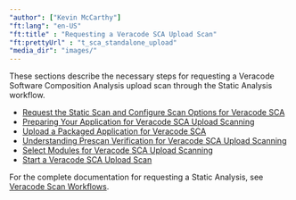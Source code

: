 ```yaml
---
"author": ["Kevin McCarthy"]
"ft:lang": "en-US"
"ft:title" : "Requesting a Veracode SCA Upload Scan"
"ft:prettyUrl" : "t_sca_standalone_upload"
"media_dir": "images/"
---
```


These sections describe the necessary steps for requesting a Veracode Software Composition Analysis upload scan through the Static Analysis workflow.

-   [Request the Static Scan and Configure Scan Options for Veracode SCA](https://docs.veracode.com/r/Request_the_Static_Scan_and_Configure_Scan_Options_for_Veracode_SCA)
-   [Preparing Your Application for Veracode SCA Upload Scanning](https://docs.veracode.com/r/Preparing_Your_Application_for_Veracode_SCA_Upload_Scanning)
-   [Upload a Packaged Application for Veracode SCA](https://docs.veracode.com/r/Upload_a_Packaged_Application_for_Veracode_SCA)
-   [Understanding Prescan Verification for Veracode SCA Upload Scanning](https://docs.veracode.com/r/Understanding_Prescan_Verification_for_Veracode_SCA_Upload_Scanning)
-   [Select Modules for Veracode SCA Upload Scanning](https://docs.veracode.com/r/Selecting_Modules_for_Veracode_SCA_Upload_Scanning)
-   [Start a Veracode SCA Upload Scan](https://docs.veracode.com/r/Start_a_Veracode_SCA_Upload_Scan)

For the complete documentation for requesting a Static Analysis, see [Veracode Scan Workflows](https://docs.veracode.com/r/request_main).

